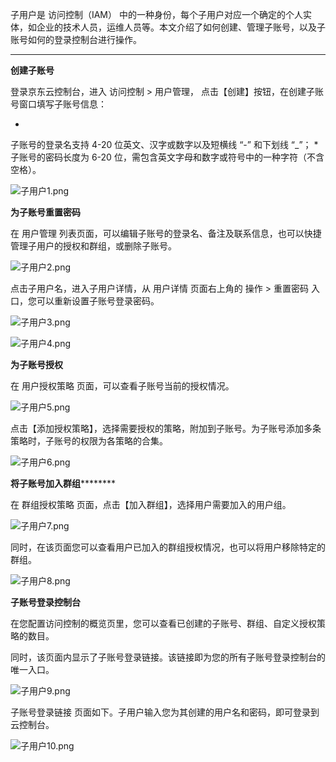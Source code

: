 子用户是 访问控制（IAM） 中的一种身份，每个子用户对应一个确定的个人实体，如企业的技术人员，运维人员等。本文介绍了如何创建、管理子账号，以及子账号如何的登录控制台进行操作。

****

****创建子账号****

登录京东云控制台，进入 访问控制 > 用户管理， 点击【创建】按钮，在创建子账号窗口填写子账号信息：

* 
子账号的登录名支持 4-20 位英文、汉字或数字以及短横线 “-” 和下划线 “_”；
* 
子账号的密码长度为 6-20 位，需包含英文字母和数字或符号中的一种字符（不含空格）。

![子用户1.png](https://img1.jcloudcs.com/cms/39bbab4d-26a3-48a9-a52d-cfef9b2863c520180314030301.png)

**为子账号重置密码**

在 用户管理 列表页面，可以编辑子账号的登录名、备注及联系信息，也可以快捷管理子用户的授权和群组，或删除子账号。

![子用户2.png](https://img1.jcloudcs.com/cms/34d34777-531c-47ce-879b-3b90af174c6220180314030309.png)

点击子用户名，进入子用户详情，从 用户详情 页面右上角的 操作 > 重置密码 入口，您可以重新设置子账号登录密码。

![子用户3.png](https://img1.jcloudcs.com/cms/102f5ad5-5e73-4f7e-b88c-037937c1a3ab20180314030318.png)

![子用户4.png](https://img1.jcloudcs.com/cms/37ecd818-184b-4abe-a2ca-bd048ab7624e20180314030325.png)

**为子账号授权**

在 用户授权策略 页面，可以查看子账号当前的授权情况。

![子用户5.png](https://img1.jcloudcs.com/cms/fd19d93a-05ca-45a3-abdd-7bb576a397b920180314030332.png)

点击【添加授权策略】，选择需要授权的策略，附加到子账号。为子账号添加多条策略时，子账号的权限为各策略的合集。

![子用户6.png](https://img1.jcloudcs.com/cms/253236ce-4a96-47f9-8771-ac0ceafbf8a520180314030340.png)

**将子账号加入群组**********

在 群组授权策略 页面，点击【加入群组】，选择用户需要加入的用户组。

![子用户7.png](https://img1.jcloudcs.com/cms/370b496a-3f15-45bc-87a2-51a8c2e44e5620180314030349.png)

同时，在该页面您可以查看用户已加入的群组授权情况，也可以将用户移除特定的群组。

![子用户8.png](https://img1.jcloudcs.com/cms/65d818c9-4264-4b4a-b6e4-9267ed90ae5620180314030356.png)

**子账号登录控制台**

在您配置访问控制的概览页里，您可以查看已创建的子账号、群组、自定义授权策略的数目。

同时，该页面内显示了子账号登录链接。该链接即为您的所有子账号登录控制台的唯一入口。

![子用户9.png](https://img1.jcloudcs.com/cms/63541155-25d3-4571-bcf8-be605f82a3bc20180314030731.png)

子账号登录链接 页面如下。子用户输入您为其创建的用户名和密码，即可登录到云控制台。

![子用户10.png](https://img1.jcloudcs.com/cms/63af6ec5-a2dd-4e92-a93b-2e9413d7bc9120180508225649.png)